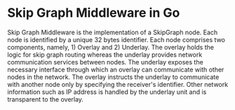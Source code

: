 # Skip Graph Middleware in Go

Skip Graph Middleware is the implementation of a SkipGraph node.
Each node is identified by a unique 32 bytes identifier.
Each node comprises two components, namely, 1) Overlay and 2) Underlay.
The overlay holds the logic for skip graph routing whereas the underlay provides network communication services between nodes.
The underlay exposes the necessary interface through which an overlay can communicate with other nodes in the network.
The overlay instructs the underlay to communicate with another node only by specifying the receiver's identifier.
Other network information such as IP address is handled by the underlay unit and is transparent to the overlay.






